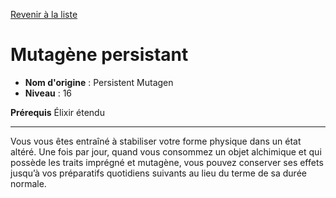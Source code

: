 [Revenir à la liste](list.md)

# Mutagène persistant

 * **Nom d'origine** : Persistent Mutagen
 * **Niveau** : 16


<p><strong>Prérequis</strong> Élixir étendu</p>
<hr>
<p>Vous vous êtes entraîné à stabiliser votre forme physique dans un état altéré. Une fois par jour, quand vous consommez un objet alchimique et qui possède les traits imprégné et mutagène, vous pouvez conserver ses effets jusqu’à vos préparatifs quotidiens suivants au lieu du terme de sa durée normale.</p>